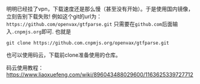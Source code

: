 明明已经挂了vpn，下载速度还是那么慢（甚至没有开始）。于是使用国内镜像，立刻告别下载失败!
例如这个git的url为：`https://github.com/openvax/gtfparse.git`
只需要在`github.com`后面输入`.cnpmjs.org`即可.
也就是

```
git clone https://github.com.cnpmjs.org/openvax/gtfparse.git
```
也可以使用码云，下载前clone准备使用的仓库。

码云使用教程：https://www.liaoxuefeng.com/wiki/896043488029600/1163625339727712
